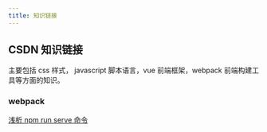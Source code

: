```yaml
---
title: 知识链接
---
```

## CSDN 知识链接
主要包括 css 样式， javascript 脚本语言，vue 前端框架，webpack 前端构建工具等方面的知识。
### webpack
[浅析 npm run serve 命令](https://blog.csdn.net/qq_31772441/article/details/119941900)
